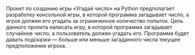 Проект по созданию игры «Угадай число» на Python предполагает разработку консольной игры, в которой программа загадывает число, а игрок должен его угадать за ограниченное количество попыток.
Цель данного проекта  написать игру, в которой программа загадывает случайное число, а пользователь должен угадать его. Программа будет давать подсказки — больше или меньше загаданного числа текущее предположение игрока.
